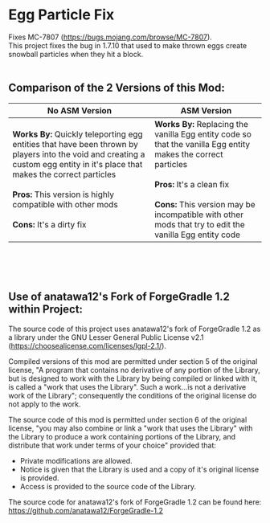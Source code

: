# Egg Particle Fix
Fixes MC-7807 (https://bugs.mojang.com/browse/MC-7807).
<br>
This project fixes the bug in 1.7.10 that used to make thrown eggs create snowball particles when they hit a block.
<br>
<br>
## Comparison of the 2 Versions of this Mod:
| No ASM Version                                                                                                                                                                                                   | ASM Version                                                                                                                                                                                                                                                           |
|--------------------------------------------------------------------------------------------------------------------------------------------------------------------------------------------------------------------------------------------------------------------------------------------|-----------------------------------------------------------------------------------------------------------------------------------------------------------------------------------------------------------------------------------------------------------------------|
| **Works By:** Quickly teleporting egg entities that  have been thrown by players into the void and creating a custom egg entity in it's place that makes the correct particles  <br> <br> **Pros:** This version is highly compatible with other mods <br> <br> **Cons:** It's a dirty fix | **Works By:** Replacing the vanilla Egg entity code so that the vanilla Egg entity makes the correct particles <br> <br> **Pros:** It's a clean fix <br> <br> **Cons:** This version may be incompatible with other mods that try to edit the vanilla Egg entity code |
<br>
<br>
<br>

## Use of anatawa12's Fork of ForgeGradle 1.2 within Project:
The source code of this project uses anatawa12's fork of ForgeGradle 1.2 as a library under the GNU Lesser General Public License v2.1 (https://choosealicense.com/licenses/lgpl-2.1/).
 

Compiled versions of this mod are permitted under section 5 of the original license, "A program that contains no derivative of any portion of the Library, but is designed to work with the Library by being compiled or linked with it, is called a "work that uses the Library". Such a work...is not a derivative work of the Library"; consequently the conditions of the original license do not apply to the work.


The source code of this mod is permitted under section 6 of the original license, "you may also combine or link a "work that uses the Library" with the Library to produce a work containing portions of the Library, and distribute that work under terms of your choice" provided that:
* Private modifications are allowed.
* Notice is given that the Library is used and a copy of it's original license is provided.
* Access is provided to the source code of the Library.


The source code for anatawa12's fork of ForgeGradle 1.2 can be found here: https://github.com/anatawa12/ForgeGradle-1.2

